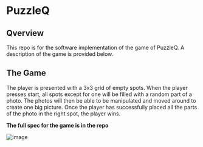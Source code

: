 # PuzzleQ

## Qverview
This repo is for the software implementation of the game of PuzzleQ. A description of the game is provided below.

## The Game
The player is presented with a 3x3 grid of empty spots. When the player presses start, all spots except for one will be filled with a random part of a photo. The photos will then be able to be manipulated and moved around to create one big picture. Once the player has successfully placed all the parts of the photo in the right spot, the player wins.

**The full spec for the game is in the repo**

![image](https://github.com/user-attachments/assets/a2b73f6c-f110-4612-b59a-abe85f7a1c9f)

